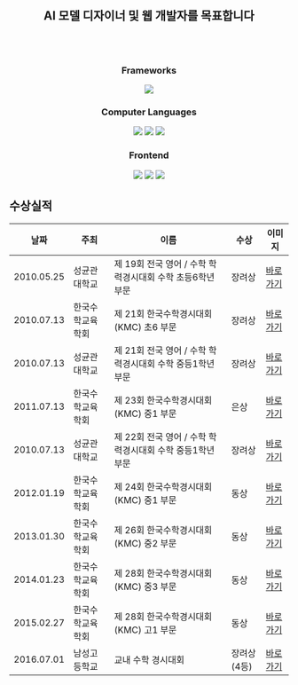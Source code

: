 <!--
**TechieMoon/TechieMoon** is a ✨ _special_ ✨ repository because its `README.md` (this file) appears on your GitHub profile.

Here are some ideas to get you started:

- 🔭 I’m currently working on ...
- 🌱 I’m currently learning ...
- 👯 I’m looking to collaborate on ...
- 🤔 I’m looking for help with ...
- 💬 Ask me about ...
- 📫 How to reach me: ...
- 😄 Pronouns: ...
- ⚡ Fun fact: ...
-->

<div align='center'>

## AI 모델 디자이너 및 웹 개발자를 목표합니다
</br>
</br>
</div>

<h3 align='center'> Frameworks </h3>
<div align='center'>
<img src="https://img.shields.io/badge/pytorch-E2E2E2?style=for-the-badge&logo=pytorch&logoColor=EE4C2C">
</div>

<h3 align='center'> Computer Languages </h3>
<div align='center'>
<img src="https://img.shields.io/badge/python-E2E2E2?style=for-the-badge&logo=python&logoColor=3776AB">
<img src="https://img.shields.io/badge/java-E2E2E2?style=for-the-badge&logo=openjdk&logoColor=000000">
<img src="https://img.shields.io/badge/c-E2E2E2?style=for-the-badge&logo=c&logoColor=A8B9CC">
</div>

<h3 align='center'> Frontend </h3>
<div align='center'>
<img src="https://img.shields.io/badge/html5-E2E2E2?style=for-the-badge&logo=html5&logoColor=E34F26">
<img src="https://img.shields.io/badge/css3-E2E2E2?style=for-the-badge&logo=css3&logoColor=1572B6">
<img src="https://img.shields.io/badge/javascript-E2E2E2?style=for-the-badge&logo=javascript&logoColor=F7DF1E">
</div>

## 수상실적
|날짜|주최|이름|수상|이미지|
|---|---|---|---|---|
|2010.05.25|성균관대학교|제 19회 전국 영어 / 수학 학력경시대회 수학 초등6학년 부문|장려상|[바로가기](pictures/The_19th_National_English_Mathematics_Academic_Achievement_Competition_Mathematics_Elementary_School_6th_Grade_Encouragement_Award.jpg)
|2010.07.13|한국수학교육학회|제 21회 한국수학경시대회(KMC) 초6 부문|장려상|[바로가기](pictures/The_21st_KMC_Elementary_School_6th_Grade_Encouragement_Award.jpg)
|2010.07.13|성균관대학교|제 21회 전국 영어 / 수학 학력경시대회 수학 중등1학년 부문|장려상|[바로가기](pictures/The_21st_National_English_Mathematics_Academic_Achievement_Competition_Mathematics_Middle_School_1st_Grade_Encouragement_Award.jpg)
|2011.07.13|한국수학교육학회|제 23회 한국수학경시대회(KMC) 중1 부문|은상|[바로가기](pictures/The_23rd_KMC_Middle_School_1st_Grade_Silver_Prize.jpg)
|2010.07.13|성균관대학교|제 22회 전국 영어 / 수학 학력경시대회 수학 중등1학년 부문|장려상|[바로가기](pictures/The_22nd_National_English_Mathematics_Academic_Achievement_Competition_Mathematics_Middle_School_1st_Grade_Encouragement_Award.jpg)
|2012.01.19|한국수학교육학회|제 24회 한국수학경시대회(KMC) 중1 부문|동상|[바로가기](pictures/The_24th_KMC_Middle_School_1st_Grade_Bronze_Prize.jpg)
|2013.01.30|한국수학교육학회|제 26회 한국수학경시대회(KMC) 중2 부문|동상|[바로가기](pictures/The_26th_KMC_Middle_School_2nd_Grade_Bronze_Prize.jpg)
|2014.01.23|한국수학교육학회|제 28회 한국수학경시대회(KMC) 중3 부문|동상|[바로가기](pictures/The_28th_KMC_Middle_School_3rd_Grade_Bronze_Prize.jpg)
|2015.02.27|한국수학교육학회|제 28회 한국수학경시대회(KMC) 고1 부문|동상|[바로가기](pictures/The_30th_KMC_High_School_1st_Grade_Encouragement_Prize.jpg)
|2016.07.01|남성고등학교|교내 수학 경시대회|장려상(4등)|[바로가기](pictures/School_Mathematics_Competition_Encouragement_Award_4th_Place.jpg)


